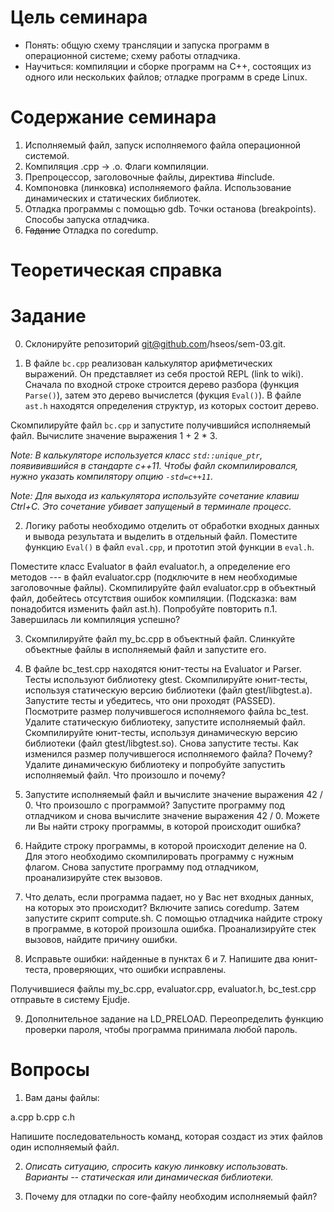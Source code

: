 # Цель семинара
  * Понять: общую схему трансляции и запуска программ в операционной системе; схему работы отладчика.
  * Научиться: компиляции и сборке программ на C++, состоящих из одного или нескольких файлов; отладке программ в среде Linux.

# Содержание семинара
  1. Исполняемый файл, запуск исполняемого файла операционной системой.
  2. Компиляция .cpp -> .o. Флаги компиляции.
  3. Препроцессор, заголовочные файлы, директива #include.
  4. Компоновка (линковка) исполняемого файла. Использование динамических и статических библиотек.
  5. Отладка программы с помощью gdb. Точки останова (breakpoints). Способы запуска отладчика.
  6. ~~Гадание~~ Отладка по coredump.

# Теоретическая справка



# Задание
0. Склонируйте репозиторий git@github.com/hseos/sem-03.git.

1. В файле `bc.cpp` реализован калькулятор арифметических выражений. Он представляет из себя простой REPL (link to wiki).
 Сначала по входной строке строится дерево разбора (функция `Parse()`), затем это дерево вычислется (фукция `Eval()`).
 В файле `ast.h` находятся определения структур, из которых состоит дерево.

 Скомпилируйте файл `bc.cpp` и запустите получившийся исполняемый файл. Вычислите значение выражения 1 + 2 * 3.

 *Note: В калькуляторе используется класс `std::unique_ptr`, появивившийся в стандарте c++11. Чтобы файл скомпилировался,
 нужно указать компилятору опцию `-std=c++11`.*

 *Note: Для выхода из калькулятора используйте сочетание клавиш Ctrl+C. Это сочетание убивает запущеный в терминале процесс.*

2. Логику работы необходимо отделить от обработки входных данных и вывода результата и выделить в отдельный файл.
Поместите функцию `Eval()` в файл `eval.cpp`, и прототип этой функции в `eval.h`.

Поместите класс Evaluator в файл evaluator.h, а определение его методов --- в файл evaluator.cpp (подключите в нем необходимые заголовочные файлы).
Скомпилируйте файл evaluator.cpp в объектный файл, добейтесь отсутствия ошибок компиляции. (Подсказка: вам понадобится изменить файл ast.h).
Попробуйте повторить п.1. Завершилась ли компиляция успешно?

3. Скомпилируйте файл my_bc.cpp в объектный файл. Слинкуйте объектные файлы в исполняемый файл и запустите его.

4. В файле bc_test.cpp находятся юнит-тесты на Evaluator и Parser. Тесты используют библиотеку gtest.
Скомпилируйте юнит-тесты, используя статическую версию библиотеки (файл gtest/libgtest.a). Запустите тесты и убедитесь, что они проходят (PASSED). Посмотрите размер получившегося исполняемого файла bc_test. Удалите статическую библиотеку, запустите исполняемый файл.
Скомпилируйте юнит-тесты, используя динамическую версию библиотеки (файл gtest/libgtest.so). Снова запустите тесты. Как изменился размер получившегося исполняемого файла? Почему? Удалите динамическую библиотеку и попробуйте запустить исполняемый файл. Что произошло и почему?


5. Запустите исполняемый файл и вычислите значение выражения 42 / 0. Что произошло с программой? Запустите программу под отладчиком и снова вычислите значение выражения 42 / 0. Можете ли Вы найти строку программы, в которой происходит ошибка?

6. Найдите строку программы, в которой происходит деление на 0. Для этого необходимо скомпилировать программу с нужным флагом. Снова запустите программу под отладчиком, проанализируйте стек вызовов.

7. Что делать, если программа падает, но у Вас нет входных данных, на которых это происходит?
Включите запись coredump. Затем запустите скрипт compute.sh.
С помощью отладчика найдите строку в программе, в которой произошла ошибка. Проанализируйте стек вызовов, найдите причину ошибки.

8. Исправьте ошибки: найденные в пунктах 6 и 7. Напишите два юнит-теста, проверяющих, что ошибки исправлены.

Получившиеся файлы my_bc.cpp, evaluator.cpp, evaluator.h, bc_test.cpp отправьте в систему Ejudje.

9. Дополнительное задание на LD_PRELOAD. Переопределить функцию проверки пароля, чтобы программа принимала любой пароль.

# Вопросы

1. Вам даны файлы:

a.cpp
b.cpp
c.h

Напишите последовательность команд, которая создаст из этих файлов один исполняемый файл.

2. *Описать ситуацию, спросить какую линковку использовать. Варианты -- статическая или динамическая библиотеки.*

3. Почему для отладки по core-файлу необходим исполняемый файл?
